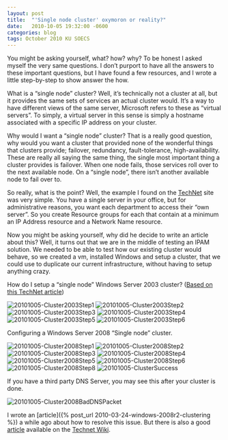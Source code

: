 ```yaml
---
layout: post
title:  "'Single node cluster' oxymoron or reality?"
date:   2010-10-05 19:32:00 -0600
categories: blog
tags: October 2010 KU SOECS
---
```

You might be asking yourself, what? how? why? To be honest I asked myself the very same questions. I don’t purport to have all the answers to these important questions, but I have found a few resources, and I wrote a little step-by-step to show answer the how.

What is a “single node” cluster? Well, it’s technically not a cluster at all, but it provides the same sets of services an actual cluster would. It’s a way to have different views of the same server, Microsoft refers to these as “virtual servers”. To simply, a virtual server in this sense is simply a hostname associated with a specific IP address on your cluster.

Why would I want a “single node” cluster?  That is a really good question, why would you want a cluster that provided none of the wonderful things that clusters provide; failover, redundancy, fault-tolerance, high-availability. These are really all saying the same thing, the single most important thing a cluster provides is failover. When one node fails, those services roll over to the next available node. On a “single node”, there isn’t another available node to fail over to.

So really, what is the point? Well, the example I found on the [TechNet](http://technet.microsoft.com/en-us/library/cc780872(WS.10).aspx) site was very simple. You have a single server in your office, but for administrative reasons, you want each department to access their “own server”. So you create Resource groups for each that contain at a minimum an IP Address resource and a Network Name resource.

Now you might be asking yourself, why did he decide to write an article about this? Well, it turns out that we are in the middle of testing an IPAM solution. We needed to be able to test how our existing cluster would behave, so we created a vm, installed Windows and setup a cluster, that we could use to duplicate our current infrastructure, without having to setup anything crazy.

How do I setup a “single node” Windows Server 2003 cluster? ([Based on this TechNet article](http://technet.microsoft.com/en-us/library/aa996134(EXCHG.65).aspx))

![20101005-Cluster2003Step1](https://prdwebappstorage.blob.core.windows.net/pattontech/images/20101005-Cluster2003Step1.png)
![20101005-Cluster2003Step2](https://prdwebappstorage.blob.core.windows.net/pattontech/images/20101005-Cluster2003Step2.png)
![20101005-Cluster2003Step3](https://prdwebappstorage.blob.core.windows.net/pattontech/images/20101005-Cluster2003Step3.png)
![20101005-Cluster2003Step4](https://prdwebappstorage.blob.core.windows.net/pattontech/images/20101005-Cluster2003Step4.png)
![20101005-Cluster2003Step5](https://prdwebappstorage.blob.core.windows.net/pattontech/images/20101005-Cluster2003Step5.png)
![20101005-Cluster2003Step6](https://prdwebappstorage.blob.core.windows.net/pattontech/images/20101005-Cluster2003Step6.png)

Configuring a Windows Server 2008 “Single node” cluster.

![20101005-Cluster2008Step1](https://prdwebappstorage.blob.core.windows.net/pattontech/images/20101005-Cluster2008Step1.png)
![20101005-Cluster2008Step2](https://prdwebappstorage.blob.core.windows.net/pattontech/images/20101005-Cluster2008Step2.png)
![20101005-Cluster2008Step3](https://prdwebappstorage.blob.core.windows.net/pattontech/images/20101005-Cluster2008Step3.png)
![20101005-Cluster2008Step4](https://prdwebappstorage.blob.core.windows.net/pattontech/images/20101005-Cluster2008Step4.png)
![20101005-Cluster2008Step5](https://prdwebappstorage.blob.core.windows.net/pattontech/images/20101005-Cluster2008Step5.png)
![20101005-Cluster2008Step6](https://prdwebappstorage.blob.core.windows.net/pattontech/images/20101005-Cluster2008Step6.png)
![20101005-Cluster2008Step8](https://prdwebappstorage.blob.core.windows.net/pattontech/images/20101005-Cluster2008Step8.png)
![20101005-ClusterSuccess](https://prdwebappstorage.blob.core.windows.net/pattontech/images/20101005-ClusterSuccess.png)

If you have a third party DNS Server, you may see this after your cluster is done.

![20101005-Cluster2008BadDNSPacket](https://prdwebappstorage.blob.core.windows.net/pattontech/images/20101005-Cluster2008BadDNSPacket.png)

I wrote an [article]({% post_url 2010-03-24-windows-2008r2-clustering %}) a while ago about how to resolve this issue. But there is also a good [article](http://social.technet.microsoft.com/wiki/contents/articles/event-id-1196-microsoft-windows-failoverclustering.aspx) available on the [Technet Wiki](http://technet.microsoft.com/wiki).
